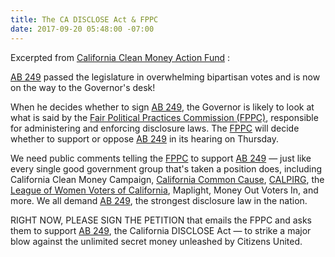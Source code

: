```yaml
---
title: The CA DISCLOSE Act & FPPC
date: 2017-09-20 05:48:00 -07:00
---
```


Excerpted from [California Clean Money Action Fund](http://www.cacleanaction.org/) :

[AB 249](https://leginfo.legislature.ca.gov/faces/billNavClient.xhtml?bill_id=201720180AB249) passed the legislature in overwhelming bipartisan votes and is now on the way to the Governor's desk!

When he decides whether to sign [AB 249](https://leginfo.legislature.ca.gov/faces/billNavClient.xhtml?bill_id=201720180AB249), the Governor is likely to look at what is said by the [Fair Political Practices Commission (FPPC)](http://www.fppc.ca.gov/), responsible for administering and enforcing disclosure laws.  The [FPPC](http://www.fppc.ca.gov/) will decide whether to support or oppose [AB 249](https://leginfo.legislature.ca.gov/faces/billNavClient.xhtml?bill_id=201720180AB249) in its hearing on Thursday.

We need public comments telling the [FPPC](http://www.fppc.ca.gov/) to support [AB 249](https://leginfo.legislature.ca.gov/faces/billNavClient.xhtml?bill_id=201720180AB249) — just like every single good government group that's taken a position does, including California Clean Money Campaign, [California Common Cause](http://www.commoncause.org/states/california/about/?referrer=https://www.google.com/), [CALPIRG](http://www.calpirg.org/home), the [League of Women Voters of California](https://lwvc.org/), Maplight, Money Out Voters In, and more.  We all demand [AB 249](https://leginfo.legislature.ca.gov/faces/billNavClient.xhtml?bill_id=201720180AB249), the strongest disclosure law in the nation.

RIGHT NOW, PLEASE SIGN THE PETITION that emails the FPPC and asks them to support [AB 249](https://leginfo.legislature.ca.gov/faces/billNavClient.xhtml?bill_id=201720180AB249), the California DISCLOSE Act — to strike a major blow against the unlimited secret money unleashed by Citizens United.